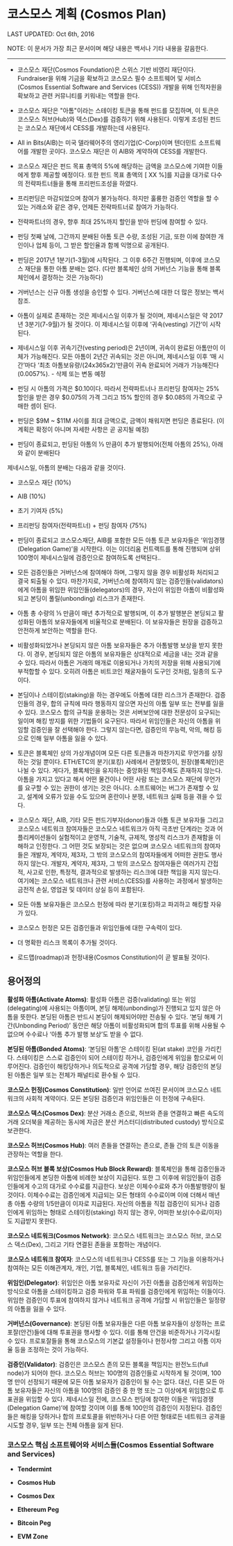 # 코스모스 계획 (Cosmos Plan)

LAST UPDATED: Oct 6th, 2016<br/>

NOTE: 이 문서가 가장 최근 문서이며 해당 내용은 백서나 기타 내용을 갈음한다.

-----------

* 코스모스 재단(Cosmos Foundation)은 스위스 기반 비영리 재단이다. Fundraiser을 위해 기금을 확보하고 코스모스 필수 소프트웨어 및 서비스(Cosmos Essential Software and Services (CESS)) 개발을 위해 인적자원을 확보하고 관련 커뮤니티를 키워내는 역할을 한다.

* 코스모스 재단은 "아톰"이라는 스테이킹 토큰을 통해 펀드를 모집하며, 이 토큰은 코스모스 허브(Hub)와 덱스(Dex)를 검증하기 위해 사용된다. 이렇게 조성된 펀드는 코스모스 재단에서 CESS를 개발하는데 사용된다.

* All in Bits(AIB)는 미국 델라웨어주의 영리기업(C-Corp)이며 텐더민트 소프트웨어를 개발한 곳이다. 코스모스 재단은 이 AIB와 계약하여 CESS를 개발한다.

* 코스모스 재단은 펀드 목표 총액의 5%에 해당하는 금액을 코스모스에 기여한 이들에게 향후 제공할 예정이다. 또한 펀드 목표 총액의 [ XX %]를 지급을 대가로 다수의 전략파트너들을 통해 프리펀드조성을 하였다.

* 프리펀딩은 마감되었으며 참여가 불가능하다. 하지만 훌륭한 검증인 역할을 할 수 있는 거래소와 같은 경우, 언제든 전략파트너로 참여가 가능하다.

* 전략파트너의 경우, 향후 최대 25%까지 할인을 받아 펀딩에 참여할 수 있다.

* 펀딩 첫째 날에, 그간까지 분배된 아톰 토큰 수량, 조성된 기금, 또한 이에 참여한 개인이나 업체 등이, 그 받은 할인율과 함께 익명으로 공개된다.  

* 펀딩은 2017년 1분기(1-3월)에 시작된다. 그 이후 6주간 진행되며, 이후에 코스모스 재단을 통한 아톰 분배는 없다. (다만 블록체인 상의 거버넌스 기능을 통해 블록체인에서 결정하는 것은 가능하다)

* 거버넌스는 신규 아톰 생성을 승인할 수 있다. 거버넌스에 대한 더 많은 정보는 백서 참조.

* 아톰이 실제로 존재하는 것은 제네시스일 이후가 될 것이며, 제네시스일은 약 2017년 3분기(7-9월)가 될 것이다. 이 제네시스일 이후에 ‘귀속(vesting) 기간’이 시작된다.

* 제네시스일 이후 귀속기간(vesting period)은 2년이며, 귀속이 완료된 아톰만이 이체가 가능해진다. 모든 아톰이 2년간 귀속되는 것은 아니며, 제네시스일 이후 ‘매 시간’마다 ‘최초 아톰보유량/(24x365x2)’만큼이 귀속 완료되어 거래가 가능해진다(0.0057%). - 삭제 또는 변동 예정

* 펀딩 시 아톰의 가격은 $0.10이다. 따라서 전략파트너나 프리펀딩 참여자는 25% 할인을 받은 경우 $0.075의 가격 그리고 15% 할인의 경우 $0.085의 가격으로 구매한 셈이 된다.

* 펀딩은 $9M ~ $11M 사이를 최대 금액으로, 금액이 채워지면 펀딩은 종료된다. (이 계획은 확정이 아니며 자세한 사항은 곧 공지될 예정)

* 펀딩이 종료되고, 펀딩된 아톰의 ⅓ 만큼이 추가 발행되어(전체 아톰의 25%), 아래와 같이 분배된다

제네시스일, 아톰의 분배는 다음과 같을 것이다.

* 코스모스 재단 (10%)

* AIB (10%)

* 초기 기여자 (5%)

* 프리펀딩 참여자(전략파트너) + 펀딩 참여자 (75%)

* 펀딩이 종료되고 코스모스재단, AIB를 포함한 모든 아톰 토큰 보유자들은 ‘위임경쟁(Delegation Game)’을 시작한다. 이는 이더리움 컨트랙트를 통해 진행되며 상위 100명이 제네시스일에 검증인으로 참여하도록 선택된다..

* 모든 검증인들은 거버넌스에 참여해야 하며, 그렇지 않을 경우 비활성화 처리되고 결국 퇴출될 수 있다. 마찬가지로, 거버넌스에 참여하지 않는 검증인들(validators)에게 아톰을 위임한 위임인들(delegators)의 경우, 자신이 위임한 아톰이 비활성화되고 본딩이 풀릴(unbonding) 리스크가 존재한다.

* 아톰 총 수량의 ⅕ 만큼이 매년 추가적으로 발행되며, 이 추가 발행분은 본딩되고 활성화된 아톰의 보유자들에게 비율적으로 분배된다. 이 보유자들은 원장을 검증하고 안전하게 보안하는 역할을 한다.

* 비활성화되었거나 본딩되지 않은 아톰 보유자들은 추가 아톰발행 보상을 받지 못한다. 이 경우, 본딩되지 않은 아톰의 보유자들은 상대적으로 세금을 내는 것과 같을 수 있다. 따라서 아톰은 거래의 매개로 이용되거나 가치의 저장을 위해 사용되기에 부적합할 수 있다. 오히려 아톰은 비트코인 채굴자들이 도구인 것처럼, 일종의 도구이다.

* 본딩이나 스테이킹(staking)을 하는 경우에도 아톰에 대한 리스크가 존재한다. 검증인들의 경우, 합의 규칙에 따라 행동하지 않으면 자신의 아톰 일부 또는 전부를 잃을 수 있다. 코스모스 합의 규칙을 운용하는 것은 서버보안에 대한 전문성이 요구되는 일이며 해킹 방지를 위한 기법들이 요구된다. 따라서 위임인들은 자신의 아톰을 위임할 검증인을 잘 선택해야 한다. 그렇지 않는다면, 검증인의 무능력, 악의, 해킹 등으로 인해 일부 아톰을 잃을 수 있다.

* 토큰은 블록체인 상의 가상개념이며 모든 다른 토큰들과 마찬가지로 무언가를 상징하는 것일 뿐이다. ETH/ETC의 분기(포킹) 사례에서 관찰했듯이, 원장(블록체인)은 나뉠 수 있다. 게다가, 블록체인을 유지하는 중앙화된 책임주체도 존재하지 않는다. 아톰을 가지고 있다고 해서 어떤 물건이나 어떤 사람 또는 코스모스 재단에 무언가를 요구할 수 있는 권한이 생기는 것은 아니다. 소프트웨어는 버그가 존재할 수 있고, 설계에 오류가 있을 수도 있으며 혼란이나 분쟁, 네트워크 실패 등을 겪을 수 있다.

* 코스모스 재단, AIB, 기타 모든 펀드기부자(donor)들과 아톰 토큰 보유자들 그리고 코스모스 네트워크 참여자들은 코스모스 네트워크가 아직 극초반 단계라는 것과 어플리케이션들이 실험적이고 운영적, 기술적, 규제적, 명성적 리스크가 존재함을 이해하고 인정한다. 그 어떤 것도 보장되는 것은 없으며 코스모스 네트워크의 참여자들은 개발자, 계약자, 제3자, 그 밖의 코스모스의 참여자들에게 어떠한 권한도 행사하지 않는다. 개발자, 계약자, 제3자, 그 밖의 코스모스 참여자들은 여러가지 간접적, 사고로 인한, 특정적, 결과적으로 발생하는 리스크에 대한 책임을 지지 않는다. 여기에는 코스모스 네트워크나 관련 서비스(CESS)를 사용하는 과정에서 발생하는 금전적 손실, 영업권 및 데이터 상실 등이 포함된다. 

* 모든 아톰 보유자들은 코스모스 헌정에 따라 분기(포킹)하고 파괴하고 해킹할 자유가 있다.

* 코스모스 헌정은 모든 검증인들과 위임인들에 대한 구속력이 있다.

* 더 명확한 리스크 목록이 추가될 것이다.

* 로드맵(roadmap)과 헌정내용(Cosmos Constitution)이 곧 발표될 것이다.

## 용어정의

**활성화 아톰(Activate Atoms)**: 활성화 아톰은 검증(validating) 또는 위임(delegating)에 사용되는 아톰이며, 본딩 해제(unbonding)가 진행되고 있지 않은 아톰을 뜻한다. 본딩된 아톰은 반드시 본딩이 해제되어야만 전송될 수 있다. ‘본딩 해제 기간(Unbonding Period)’ 동안은 해당 아톰이 비활성화되며 합의 투표를 위해 사용될 수 없으며 수수료나 ‘아톰 추가 발행 보상’도 받을 수 없다.

**본딩된 아톰(Bonded Atoms)**: ‘본딩된 아톰’은 스테이킹 된(at stake) 코인을 가리킨다. 스테이킹은 스스로 검증인이 되어 스테이킹 하거나, 검증인에게 위임을 함으로써 이루어진다. 검증인이 해킹당하거나 의도적으로 공격에 가담할 경우, 해당 검증인의 본딩된 아톰은 일부 또는 전체가 패널티로 환수될 수 있다.

**코스모스 헌정(Cosmos Constitution)**: 일반 언어로 쓰여진 문서이며 코스모스 네트워크의 사회적 계약이다. 모든 본딩된 검증인과 위임인들은 이 헌정에 구속된다.

**코스모스 덱스(Cosmos Dex)**: 분산 거래소 존으로, 허브와 존을 연결하고 빠른 속도의 거래 오더북을 제공하는 동시에 자금은 분산 커스터디(distributed custody) 방식으로 보관한다.

**코스모스 허브(Cosmos Hub)**: 여러 존들을 연결하는 존으로, 존들 간의 토큰 이동을 관장하는 역할을 한다.

**코스모스 허브 블록 보상(Cosmos Hub Block Reward)**: 블록체인을 통해 검증인들과 위임인들에게 본딩한 아톰에 비례한 보상이 지급된다. 또한 그 이후에 위임인들이 검증인들에게 수고의 대가로 수수료를 지급한다. 보상은 이체수수료와 추가 아톰발행량이 될 것이다. 이체수수료는 검증인에게 지급되는 모든 형태의 수수료이며 이에 더해서 매년 총 아톰 수량의 1/5만큼이 이자로 지급된다. 자신의 아톰을 직접 검증인이 되거나 검증인에게 위임하는 형태로 스테이킹(staking) 하지 않는 경우, 어떠한 보상(수수료/이자)도 지급받지 못한다. 

**코스모스 네트워크(Cosmos Network)**: 코스모스 네트워크는 코스모스 허브, 코스모스 덱스(Dex), 그리고 기타 연결된 존들을 포함하는 개념이다.

**코스모스 네트워크 참여자**: 코스모스의 네트워크나 CESS를 또는 그 기능을 이용하거나 참여하는 모든 이해관계자, 개인, 기업, 블록체인, 네트워크 등을 가리킨다.

**위임인(Delegator)**: 위임인은 아톰 보유자로 자신이 가진 아톰을 검증인에게 위임하는 방식으로 아톰을 스테이킹하고 검증 파워와 투표 파워를 검증인에게 위임하는 이들이다. 위임한 검증인이 투표에 참여하지 않거나 네트워크 공격에 가담할 시 위임인들은 일정량의 아톰을 잃을 수 있다.

**거버넌스(Governance)**: 본딩된 아톰 보유자들은 다른 아톰 보유자들이 상정하는 프로포잘(안건)들에 대해 투표권을 행사할 수 있다. 이를 통해 안건을 비준하거나 기각시킬 수 있다. 프로포잘들을 통해 코스모스의 기본값 설정들이나 헌정사항 그리고 아톰 이자율 등을 조정하는 것이 가능하다.

**검증인(Validator)**: 검증인은 코스모스 존의 모든 블록을 책임지는 완전노드(full node)가 되어야 한다. 코스모스 허브는 100명의 검증인들로 시작하게 될 것이며, 100명 만이 선정되기 때문에 모든 아톰 보유자가 검증인이 될 수는 없다. 대신, 다른 모든 아톰 보유자들은 자신의 아톰을 100명의 검증인 중 한 명 또는 그 이상에게 위임함으로 투표권을 위임할 수 있다. 제네시스일 전에, 코스모스 펀딩에 참여한 이들은 ‘위임경쟁(Delegation Game)’에 참여할 것이며 이를 통해 100인의 검증인이 지정된다. 검증인들은 해킹을 당하거나 합의 프로토콜을 위반하거나 다른 어떤 형태로든 네트워크 공격을 시도할 경우, 일부 또는 전체 아톰을 잃게 된다.

### 코스모스 핵심 소프트웨어와 서비스들(Cosmos Essential Software and Services)

* **Tendermint**

* **Cosmos Hub**

* **Cosmos Dex**

* **Ethereum Peg**

* **Bitcoin Peg**

* **EVM Zone**

